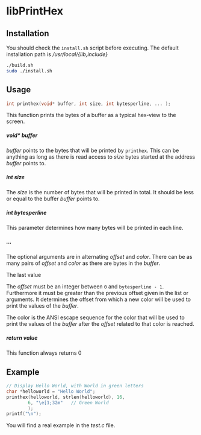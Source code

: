 # libPrintHex

## Installation

You should check the `install.sh` script before executing.
The default installation path is _/usr/local/{lib,include}_

```bash
./build.sh
sudo ./install.sh
```

## Usage

```c
int printhex(void* buffer, int size, int bytesperline, ... );
```

This function prints the bytes of a buffer as a typical hex-view to the screen.

##### void* buffer

_buffer_ points to the bytes that will be printed by `printhex`.
This can be anything as long as there is read access to _size_ bytes started at the address
_buffer_ points to. 

##### int size

The _size_ is the number of bytes that will be printed in total.
It should be less or equal to the buffer _buffer_ points to.

##### int bytesperline

This parameter determines how many bytes will be printed in each line.

##### ...

The optional arguments are in alternating _offset_ and _color_.
There can be as many pairs of _offset_ and _color_ as there are bytes in the _buffer_.

The last value 

The _offset_ must be an integer between `0` and `bytesperline - 1`.
Furthermore it must be greater than the previous offset given in the list or arguments.
It determines the offset from which a new color will be used to print the values of the _buffer_.

The color is the ANSI escape sequence for the color that will be used to print the values of the _buffer_ after the _offset_ related to that color is reached.

##### return value

This function always returns 0

## Example

```c
// Display Hello World, with World in green letters
char *helloworld = "Hello World";
printhex(helloworld, strlen(helloworld), 16, 
        6, "\e[1;32m"   // Green World
        );
printf("\n");
```

You will find a real example in the _test.c_ file.

